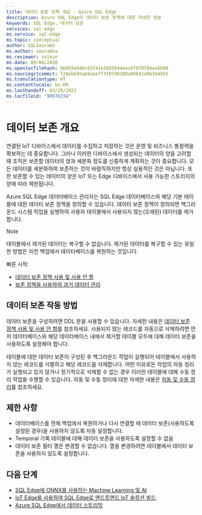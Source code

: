```yaml
---
title: 데이터 보존 정책 개요 - Azure SQL Edge
description: Azure SQL Edge의 데이터 보존 정책에 대한 자세한 정보
keywords: SQL Edge, 데이터 보존
services: sql-edge
ms.service: sql-edge
ms.topic: conceptual
author: SQLSourabh
ms.author: sourabha
ms.reviewer: sstein
ms.date: 09/04/2020
ms.openlocfilehash: bb059a946c03f41e5b65944eec67070f84ee6b08
ms.sourcegitcommit: f28ebb95ae9aaaff3f87d8388a09b41e0b3445b5
ms.translationtype: HT
ms.contentlocale: ko-KR
ms.lasthandoff: 03/29/2021
ms.locfileid: "90976334"
---
```

# <a name="data-retention-overview"></a>데이터 보존 개요

연결된 IoT 디바이스에서 데이터를 수집하고 저장하는 것은 운영 및 비즈니스 통찰력을 확보하는 데 중요합니다. 그러나 이러한 디바이스에서 생성되는 데이터의 양을 고려할 때 조직은 보존할 데이터의 양과 세분화 정도를 신중하게 계획하는 것이 중요합니다. 모든 데이터를 세분화하여 보존하는 것이 바람직하지만 항상 실용적인 것은 아닙니다. 또한 보존할 수 있는 데이터의 양은 IoT 또는 Edge 디바이스에서 사용 가능한 스토리지의 양에 따라 제한됩니다. 

Azure SQL Edge 데이터베이스 관리자는 SQL Edge 데이터베이스와 해당 기본 테이블에 대한 데이터 보존 정책을 정의할 수 있습니다. 데이터 보존 정책이 정의되면 백그라운드 시스템 작업을 실행하여 사용자 테이블에서 사용되지 않는(오래된) 데이터를 제거합니다. 

> [!Note]
> 테이블에서 제거된 데이터는 복구할 수 없습니다. 제거된 데이터를 복구할 수 있는 유일한 방법은 이전 백업에서 데이터베이스를 복원하는 것입니다.

빠른 시작:

- [데이터 보존 정책 사용 및 사용 안 함](data-retention-enable-disable.md)
- [보존 정책을 사용하여 과거 데이터 관리](data-retention-cleanup.md)

## <a name="how-data-retention-works"></a>데이터 보존 작동 방법

데이터 보존을 구성하려면 DDL 문을 사용할 수 있습니다. 자세한 내용은 [데이터 보존 정책 사용 및 사용 안 함](data-retention-enable-disable.md)를 참조하세요. 사용되지 않는 레코드를 자동으로 삭제하려면 먼저 데이터베이스와 해당 데이터베이스 내에서 제거할 테이블 모두에 대해 데이터 보존을 사용하도록 설정해야 합니다. 

테이블에 대한 데이터 보존이 구성된 후 백그라운드 작업이 실행되어 테이블에서 사용하지 않는 레코드를 식별하고 해당 레코드를 삭제합니다. 어떤 이유로든 작업의 자동 정리가 실행되고 있지 않거나 정기적으로 삭제할 수 없는 경우 이러한 테이블에 대해 수동 정리 작업을 수행할 수 있습니다. 자동 및 수동 정리에 대한 자세한 내용은 [자동 및 수동 정리](data-retention-cleanup.md)를 참조하세요.

## <a name="limitations-and-restrictions"></a>제한 사항

- 데이터베이스를 전체 백업에서 복원하거나 다시 연결할 때 데이터 보존(사용하도록 설정된 경우)을 사용하지 않도록 자동 설정합니다. 
- Temporal 기록 테이블에 대해 데이터 보존을 사용하도록 설정할 수 없음
- 데이터 보존 필터 열은 변경할 수 없습니다. 열을 변경하려면 테이블에서 데이터 보존을 사용하지 않도록 설정합니다.  

## <a name="next-steps"></a>다음 단계

- [SQL Edge에 ONNX를 사용하는 Machine Learning 및 AI](onnx-overview.md)
- [IoT Edge를 사용하여 SQL Edge로 엔드투엔드 IoT 솔루션 빌드](tutorial-deploy-azure-resources.md).
- [Azure SQL Edge에서 데이터 스트리밍](stream-data.md)

